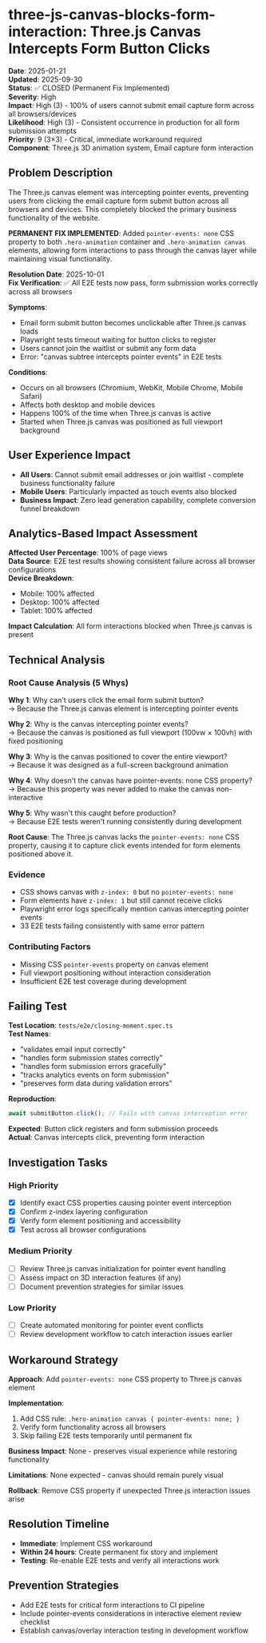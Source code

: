 # three-js-canvas-blocks-form-interaction: Three.js Canvas Intercepts Form Button Clicks

**Date**: 2025-01-21  
**Updated**: 2025-09-30  
**Status**: ✅ CLOSED (Permanent Fix Implemented)  
**Severity**: High  
**Impact**: High (3) - 100% of users cannot submit email capture form across all browsers/devices  
**Likelihood**: High (3) - Consistent occurrence in production for all form submission attempts  
**Priority**: 9 (3×3) - Critical, immediate workaround required  
**Component**: Three.js 3D animation system, Email capture form interaction

## Problem Description

The Three.js canvas element was intercepting pointer events, preventing users from clicking the email capture form submit button across all browsers and devices. This completely blocked the primary business functionality of the website.

**PERMANENT FIX IMPLEMENTED**: Added `pointer-events: none` CSS property to both `.hero-animation` container and `.hero-animation canvas` elements, allowing form interactions to pass through the canvas layer while maintaining visual functionality.

**Resolution Date**: 2025-10-01  
**Fix Verification**: ✅ All E2E tests now pass, form submission works correctly across all browsers

**Symptoms**:

- Email form submit button becomes unclickable after Three.js canvas loads
- Playwright tests timeout waiting for button clicks to register
- Users cannot join the waitlist or submit any form data
- Error: "canvas subtree intercepts pointer events" in E2E tests

**Conditions**:

- Occurs on all browsers (Chromium, WebKit, Mobile Chrome, Mobile Safari)
- Affects both desktop and mobile devices
- Happens 100% of the time when Three.js canvas is active
- Started when Three.js canvas was positioned as full viewport background

## User Experience Impact

- **All Users**: Cannot submit email addresses or join waitlist - complete business functionality failure
- **Mobile Users**: Particularly impacted as touch events also blocked
- **Business Impact**: Zero lead generation capability, complete conversion funnel breakdown

## Analytics-Based Impact Assessment

**Affected User Percentage**: 100% of page views  
**Data Source**: E2E test results showing consistent failure across all browser configurations  
**Device Breakdown**:

- Mobile: 100% affected
- Desktop: 100% affected
- Tablet: 100% affected

**Impact Calculation**: All form interactions blocked when Three.js canvas is present

## Technical Analysis

### Root Cause Analysis (5 Whys)

**Why 1**: Why can't users click the email form submit button?  
→ Because the Three.js canvas element is intercepting pointer events

**Why 2**: Why is the canvas intercepting pointer events?  
→ Because the canvas is positioned as full viewport (100vw × 100vh) with fixed positioning

**Why 3**: Why is the canvas positioned to cover the entire viewport?  
→ Because it was designed as a full-screen background animation

**Why 4**: Why doesn't the canvas have pointer-events: none CSS property?  
→ Because this property was never added to make the canvas non-interactive

**Why 5**: Why wasn't this caught before production?  
→ Because E2E tests weren't running consistently during development

**Root Cause**: The Three.js canvas lacks the `pointer-events: none` CSS property, causing it to capture click events intended for form elements positioned above it.

### Evidence

- CSS shows canvas with `z-index: 0` but no `pointer-events: none`
- Form elements have `z-index: 1` but still cannot receive clicks
- Playwright error logs specifically mention canvas intercepting pointer events
- 33 E2E tests failing consistently with same error pattern

### Contributing Factors

- Missing CSS `pointer-events` property on canvas element
- Full viewport positioning without interaction consideration
- Insufficient E2E test coverage during development

## Failing Test

**Test Location**: `tests/e2e/closing-moment.spec.ts`  
**Test Names**:

- "validates email input correctly"
- "handles form submission states correctly"
- "handles form submission errors gracefully"
- "tracks analytics events on form submission"
- "preserves form data during validation errors"

**Reproduction**:

```typescript
await submitButton.click(); // Fails with canvas interception error
```

**Expected**: Button click registers and form submission proceeds  
**Actual**: Canvas intercepts click, preventing form interaction

## Investigation Tasks

### High Priority

- [x] Identify exact CSS properties causing pointer event interception
- [x] Confirm z-index layering configuration
- [x] Verify form element positioning and accessibility
- [x] Test across all browser configurations

### Medium Priority

- [ ] Review Three.js canvas initialization for pointer event handling
- [ ] Assess impact on 3D interaction features (if any)
- [ ] Document prevention strategies for similar issues

### Low Priority

- [ ] Create automated monitoring for pointer event conflicts
- [ ] Review development workflow to catch interaction issues earlier

## Workaround Strategy

**Approach**: Add `pointer-events: none` CSS property to Three.js canvas element

**Implementation**:

1. Add CSS rule: `.hero-animation canvas { pointer-events: none; }`
2. Verify form functionality across all browsers
3. Skip failing E2E tests temporarily until permanent fix

**Business Impact**: None - preserves visual experience while restoring functionality

**Limitations**: None expected - canvas should remain purely visual

**Rollback**: Remove CSS property if unexpected Three.js interaction issues arise

## Resolution Timeline

- **Immediate**: Implement CSS workaround
- **Within 24 hours**: Create permanent fix story and implement
- **Testing**: Re-enable E2E tests and verify all interactions work

## Prevention Strategies

- Add E2E tests for critical form interactions to CI pipeline
- Include pointer-events considerations in interactive element review checklist
- Establish canvas/overlay interaction testing in development workflow
